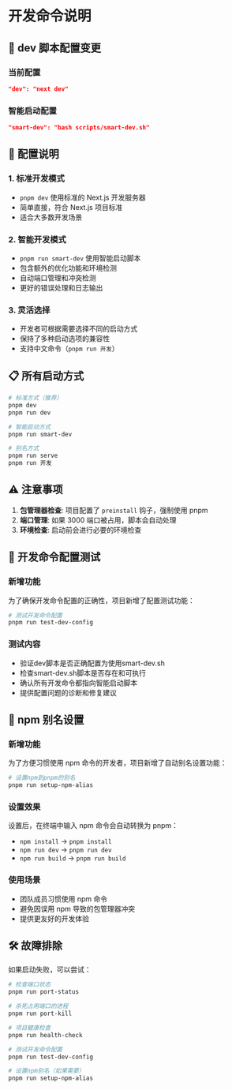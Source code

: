 # 开发命令说明

## 🔄 dev 脚本配置变更

### 当前配置
```json
"dev": "next dev"
```

### 智能启动配置
```json
"smart-dev": "bash scripts/smart-dev.sh"
```

## 🎯 配置说明

### 1. **标准开发模式**
- `pnpm dev` 使用标准的 Next.js 开发服务器
- 简单直接，符合 Next.js 项目标准
- 适合大多数开发场景

### 2. **智能开发模式**
- `pnpm run smart-dev` 使用智能启动脚本
- 包含额外的优化功能和环境检测
- 自动端口管理和冲突检测
- 更好的错误处理和日志输出

### 3. **灵活选择**
- 开发者可根据需要选择不同的启动方式
- 保持了多种启动选项的兼容性
- 支持中文命令（`pnpm run 开发`）

## 📋 所有启动方式

```bash
# 标准方式（推荐）
pnpm dev
pnpm run dev

# 智能启动方式
pnpm run smart-dev

# 别名方式
pnpm run serve
pnpm run 开发
```

## ⚠️ 注意事项

1. **包管理器检查**: 项目配置了 `preinstall` 钩子，强制使用 pnpm
2. **端口管理**: 如果 3000 端口被占用，脚本会自动处理
3. **环境检查**: 启动前会进行必要的环境检查

## 🧪 开发命令配置测试

### 新增功能
为了确保开发命令配置的正确性，项目新增了配置测试功能：

```bash
# 测试开发命令配置
pnpm run test-dev-config
```

### 测试内容
- 验证dev脚本是否正确配置为使用smart-dev.sh
- 检查smart-dev.sh脚本是否存在和可执行
- 确认所有开发命令都指向智能启动脚本
- 提供配置问题的诊断和修复建议

## 🔄 npm 别名设置

### 新增功能
为了方便习惯使用 npm 命令的开发者，项目新增了自动别名设置功能：

```bash
# 设置npm到pnpm的别名
pnpm run setup-npm-alias
```

### 设置效果
设置后，在终端中输入 npm 命令会自动转换为 pnpm：
- `npm install` → `pnpm install`
- `npm run dev` → `pnpm run dev`
- `npm run build` → `pnpm run build`

### 使用场景
- 团队成员习惯使用 npm 命令
- 避免因误用 npm 导致的包管理器冲突
- 提供更友好的开发体验

## 🛠️ 故障排除

如果启动失败，可以尝试：
```bash
# 检查端口状态
pnpm run port-status

# 杀死占用端口的进程
pnpm run port-kill

# 项目健康检查
pnpm run health-check

# 测试开发命令配置
pnpm run test-dev-config

# 设置npm别名（如果需要）
pnpm run setup-npm-alias
```